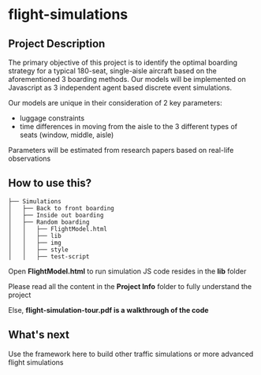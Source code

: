 # flight-simulations

## Project Description

The primary objective of this project is to identify the optimal boarding strategy for a typical 180-seat, single-aisle aircraft based on the aforementioned 3 boarding methods. Our models will be implemented on Javascript as 3 independent agent based discrete event simulations.

Our models are unique in their consideration of 2 key parameters: 

- luggage constraints 
- time differences in moving from the aisle to the 3 different types of seats (window, middle, aisle) 

Parameters will be estimated from research papers based on real-life observations

## How to use this? 

```
├── Simulations
│   ├── Back to front boarding
│   ├── Inside out boarding
│   ├── Random boarding
│   │   ├── FlightModel.html
│   │   ├── lib
│   │   ├── img
│   │   ├── style
│   │   ├── test-script
```

Open **FlightModel.html** to run simulation
JS code resides in the **lib** folder

Please read all the content in the **Project Info** folder to fully understand the project

Else, **flight-simulation-tour.pdf is a walkthrough of the code**

## What's next

Use the framework here to build other traffic simulations or more advanced flight simulations
